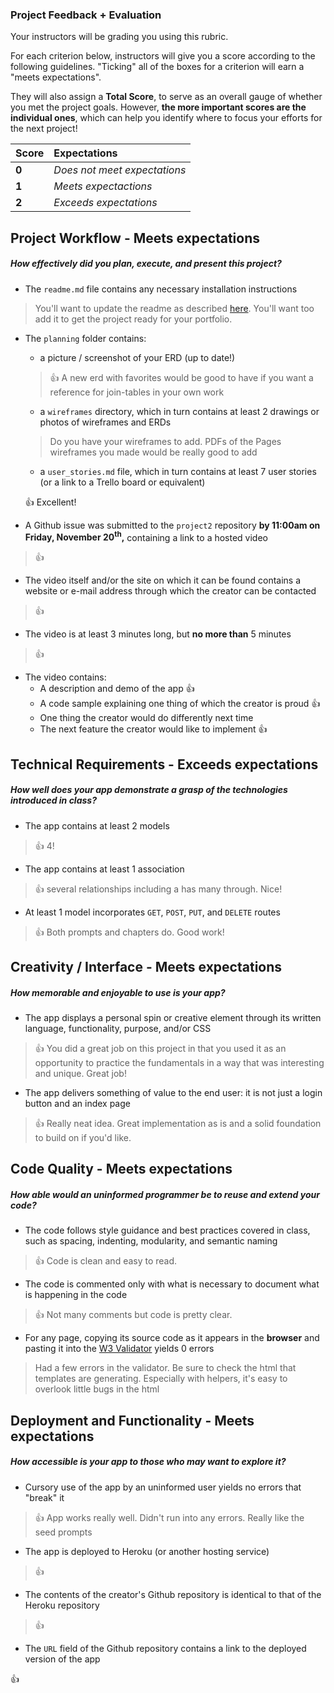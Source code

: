 ### Project Feedback + Evaluation

Your instructors will be grading you using this rubric.

For each criterion below, instructors will give you a score according to the following guidelines. "Ticking" all of the boxes for a criterion will earn a "meets expectations".

They will also assign a **Total Score**, to serve as an overall gauge of whether you met the project goals. However, __the more important scores are the individual ones__, which can help you identify where to focus your efforts for the next project!

| Score | Expectations |
| :---- | :----------- |
| **0** | _Does not meet expectations_ |
| **1** | _Meets expectactions_ |
| **2** | _Exceeds expectations_ |

## Project Workflow - Meets expectations
##### How effectively did you plan, execute, and present this project?
- The `readme.md` file contains any necessary installation instructions

> You'll want to update the readme as described [here](https://github.com/ga-dc/project2#deliverables). You'll want too add it to get the project ready for your portfolio.

- The `planning` folder contains:
  - a picture / screenshot of your ERD (up to date!)

  > :+1: A new erd with favorites would be good to have if you want a reference for join-tables in your own work

  - a `wireframes` directory, which in turn contains at least 2 drawings or photos of wireframes and ERDs

  > Do you have your wireframes to add. PDFs of the Pages wireframes you made would be really good to add

  - a `user_stories.md` file, which in turn contains at least 7 user stories (or a link to a Trello board or equivalent)

  :+1: Excellent!

- A Github issue was submitted to the `project2` repository **by 11:00am on Friday, November 20<sup>th</sup>,** containing a link to a hosted video

> :+1:

- The video itself and/or the site on which it can be found contains a website or e-mail address through which the creator can be contacted

> :+1:

- The video is at least 3 minutes long, but **no more than** 5 minutes

> :+1:

- The video contains:
  - A description and demo of the app :+1:
  - A code sample explaining one thing of which the creator is proud :+1:
  - One thing the creator would do differently next time
  - The next feature the creator would like to implement :+1:

## Technical Requirements - Exceeds expectations
##### How well does your app demonstrate a grasp of the technologies introduced in class?
- The app contains at least 2 models

> :+1: 4!

- The app contains at least 1 association

> :+1: several relationships including a has many through. Nice!

- At least 1 model incorporates `GET`, `POST`, `PUT`, and `DELETE` routes

> :+1: Both prompts and chapters do. Good work!


## Creativity / Interface - Meets expectations
##### How memorable and enjoyable to use is your app?
- The app displays a personal spin or creative element through its written language, functionality, purpose, and/or CSS

> :+1: You did a great job on this project in that you used it as an opportunity to practice the fundamentals in a way that was interesting and unique. Great job!

- The app delivers something of value to the end user: it is not just a login button and an index page

> :+1: Really neat idea. Great implementation as is and a solid foundation to build on if you'd like.

## Code Quality - Meets expectations
##### How able would an uninformed programmer be to reuse and extend your code?
- The code follows style guidance and best practices covered in class, such as spacing, indenting, modularity, and semantic naming

> :+1: Code is clean and easy to read.

- The code is commented only with what is necessary to document what is happening in the code

> :+1: Not many comments but code is pretty clear.

- For any page, copying its source code as it appears in the **browser** and pasting it into the [W3 Validator](http://validator.w3.org) yields 0 errors

> Had a few errors in the validator. Be sure to check the html that templates are generating. Especially with helpers, it's easy to overlook little bugs in the html

## Deployment and Functionality - Meets expectations
##### How accessible is your app to those who may want to explore it?
- Cursory use of the app by an uninformed user yields no errors that "break" it

> :+1: App works really well. Didn't run into any errors. Really like the seed prompts

- The app is deployed to Heroku (or another hosting service)

> :+1:

- The contents of the creator's Github repository is identical to that of the Heroku repository

> :+1:

- The `URL` field of the Github repository contains a link to the deployed version of the app

:+1:
